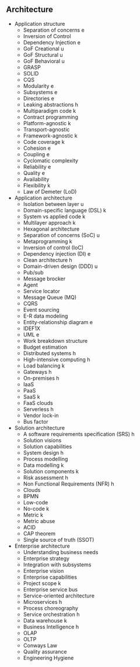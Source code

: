 ## Architecture

- Application structure
  - Separation of concerns e
  - Inversion of Control
  - Dependency Injection e
  - GoF Creational u
  - GoF Structural u
  - GoF Behavioral u
  - GRASP 
  - SOLID
  - CQS
  - Modularity e
  - Subsystems e
  - Directories e
  - Leaking abstractions h
  - Multiparadigm code k
  - Contract programming
  - Platform-agnostic k
  - Transport-agnostic
  - Framework-agnostic k
  - Code coverage k
  - Cohesion e
  - Coupling e
  - Cyclomatic complexity
  - Reliability e
  - Quality e
  - Availability
  - Flexibility k
  - Law of Demeter (LoD)
- Application architecture
  - Isolation between layer u
  - Domain-specific language (DSL) k
  - System vs applied code k
  - Multilayer approach k
  - Hexagonal architecture
  - Separation of concerns (SoC) u
  - Metaprogramming k
  - Inversion of control (IoC)
  - Dependency injection (DI) e
  - Clean architecture h
  - Domain-driven design (DDD) u
  - Pub/sub
  - Message brocker
  - Agent
  - Service locator
  - Message Queue (MQ)
  - CQRS
  - Event sourcing
  - E-R data modeling
  - Entity-relationship diagram e
  - IDEF1X
  - UML e
  - Work breakdown structure
  - Budget estimation
  - Distributed systems h
  - High-intensive computing h
  - Load balancing k
  - Gateways h
  - On-premises h
  - IaaS
  - PaaS
  - SaaS k
  - FaaS clouds
  - Serverless h
  - Vendor lock-in
  - Bus factor
- Solution architecture
  - A software requirements specification (SRS) h
  - Solution visions
  - Solution capabilities
  - System design h
  - Process modelling
  - Data modelling k
  - Solution components k
  - Risk assessment h
  - Non Functional Requirements (NFR) h
  - Clouds
  - BPMN
  - Low-code
  - No-code k
  - Metric k
  - Metric abuse
  - ACID
  - CAP theorem
  - Single source of truth (SSOT)
- Enterprise architecture
  - Understanding business needs
  - Enterprise strategy
  - Integration with subsystems
  - Enterprise vision
  - Enterprise capabilities
  - Project scope k
  - Enterprise service bus
  - Service-oriented architecture
  - Microservices h
  - Process choreography
  - Service orchestration h
  - Data warehouse k
  - Business Intelligence h
  - OLAP
  - OLTP
  - Conways Law
  - Quality assurance
  - Engineering Hygiene

